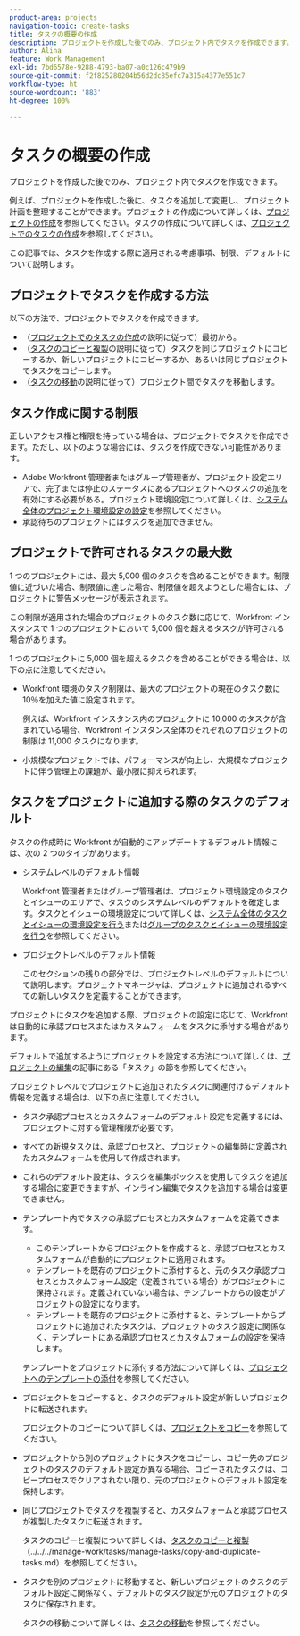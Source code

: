 ```yaml
---
product-area: projects
navigation-topic: create-tasks
title: タスクの概要の作成
description: プロジェクトを作成した後でのみ、プロジェクト内でタスクを作成できます。
author: Alina
feature: Work Management
exl-id: 7bd6578e-9288-4793-ba07-a0c126c479b9
source-git-commit: f2f825280204b56d2dc85efc7a315a4377e551c7
workflow-type: ht
source-wordcount: '883'
ht-degree: 100%

---
```


# タスクの概要の作成

プロジェクトを作成した後でのみ、プロジェクト内でタスクを作成できます。

例えば、プロジェクトを作成した後に、タスクを追加して変更し、プロジェクト計画を整理することができます。プロジェクトの作成について詳しくは、[プロジェクトの作成](../../../manage-work/projects/create-projects/create-project.md)を参照してください。タスクの作成について詳しくは、[プロジェクトでのタスクの作成](../../../manage-work/tasks/create-tasks/create-tasks-in-project.md)を参照してください。

この記事では、タスクを作成する際に適用される考慮事項、制限、デフォルトについて説明します。

## プロジェクトでタスクを作成する方法

以下の方法で、プロジェクトでタスクを作成できます。

* （[プロジェクトでのタスクの作成](../../../manage-work/tasks/create-tasks/create-tasks-in-project.md)の説明に従って）最初から。
* （[タスクのコピーと複製](../../../manage-work/tasks/manage-tasks/copy-and-duplicate-tasks.md)の説明に従って）タスクを同じプロジェクトにコピーするか、新しいプロジェクトにコピーするか、あるいは同じプロジェクトでタスクをコピーします。
* （[タスクの移動](../../../manage-work/tasks/manage-tasks/move-tasks.md)の説明に従って）プロジェクト間でタスクを移動します。

## タスク作成に関する制限

正しいアクセス権と権限を持っている場合は、プロジェクトでタスクを作成できます。ただし、以下のような場合には、タスクを作成できない可能性があります。

* Adobe Workfront 管理者またはグループ管理者が、プロジェクト設定エリアで、完了または停止のステータスにあるプロジェクトへのタスクの追加を有効にする必要がある。プロジェクト環境設定について詳しくは、[システム全体のプロジェクト環境設定の設定](../../../administration-and-setup/set-up-workfront/configure-system-defaults/set-project-preferences.md)を参照してください。
* 承認待ちのプロジェクトにはタスクを追加できません。

## プロジェクトで許可されるタスクの最大数

1 つのプロジェクトには、最大 5,000 個のタスクを含めることができます。制限値に近づいた場合、制限値に達した場合、制限値を超えようとした場合には、プロジェクトに警告メッセージが表示されます。

この制限が適用された場合のプロジェクトのタスク数に応じて、Workfront インスタンスで 1 つのプロジェクトにおいて 5,000 個を超えるタスクが許可される場合があります。

1 つのプロジェクトに 5,000 個を超えるタスクを含めることができる場合は、以下の点に注意してください。

* Workfront 環境のタスク制限は、最大のプロジェクトの現在のタスク数に 10％を加えた値に設定されます。

  例えば、Workfront インスタンス内のプロジェクトに 10,000 のタスクが含まれている場合、Workfront インスタンス全体のそれぞれのプロジェクトの制限は 11,000 タスクになります。

* 小規模なプロジェクトでは、パフォーマンスが向上し、大規模なプロジェクトに伴う管理上の課題が、最小限に抑えられます。

## タスクをプロジェクトに追加する際のタスクのデフォルト

タスクの作成時に Workfront が自動的にアップデートするデフォルト情報には、次の 2 つのタイプがあります。

* システムレベルのデフォルト情報

  Workfront 管理者またはグループ管理者は、プロジェクト環境設定のタスクとイシューのエリアで、タスクのシステムレベルのデフォルトを確定します。タスクとイシューの環境設定について詳しくは、[システム全体のタスクとイシューの環境設定を行う](../../../administration-and-setup/set-up-workfront/configure-system-defaults/set-task-issue-preferences.md)または[グループのタスクとイシューの環境設定を行う](../../../administration-and-setup/manage-groups/create-and-manage-groups/configure-task-issue-preferences-group.md)を参照してください。

* プロジェクトレベルのデフォルト情報

  このセクションの残りの部分では、プロジェクトレベルのデフォルトについて説明します。プロジェクトマネージャは、プロジェクトに追加されるすべての新しいタスクを定義することができます。

プロジェクトにタスクを追加する際、プロジェクトの設定に応じて、Workfront は自動的に承認プロセスまたはカスタムフォームをタスクに添付する場合があります。

デフォルトで追加するようにプロジェクトを設定する方法について詳しくは、[プロジェクトの編集](../../../manage-work/projects/manage-projects/edit-projects.md)の記事にある「タスク」の節を参照してください。

プロジェクトレベルでプロジェクトに追加されたタスクに関連付けるデフォルト情報を定義する場合は、以下の点に注意してください。

* タスク承認プロセスとカスタムフォームのデフォルト設定を定義するには、プロジェクトに対する管理権限が必要です。
* すべての新規タスクは、承認プロセスと、プロジェクトの編集時に定義されたカスタムフォームを使用して作成されます。
* これらのデフォルト設定は、タスクを編集ボックスを使用してタスクを追加する場合に変更できますが、インライン編集でタスクを追加する場合は変更できません。
* テンプレート内でタスクの承認プロセスとカスタムフォームを定義できます。

   * このテンプレートからプロジェクトを作成すると、承認プロセスとカスタムフォームが自動的にプロジェクトに適用されます。
   * テンプレートを既存のプロジェクトに添付すると、元のタスク承認プロセスとカスタムフォーム設定（定義されている場合）がプロジェクトに保持されます。定義されていない場合は、テンプレートからの設定がプロジェクトの設定になります。
   * テンプレートを既存のプロジェクトに添付すると、テンプレートからプロジェクトに追加されたタスクは、プロジェクトのタスク設定に関係なく、テンプレートにある承認プロセスとカスタムフォームの設定を保持します。

  テンプレートをプロジェクトに添付する方法について詳しくは、[プロジェクトへのテンプレートの添付](../../../manage-work/projects/create-and-manage-templates/attach-template-to-project.md)を参照してください。

* プロジェクトをコピーすると、タスクのデフォルト設定が新しいプロジェクトに転送されます。

  プロジェクトのコピーについて詳しくは、[プロジェクトをコピー](../../../manage-work/projects/manage-projects/copy-project.md)を参照してください。

* プロジェクトから別のプロジェクトにタスクをコピーし、コピー先のプロジェクトのタスクのデフォルト設定が異なる場合、コピーされたタスクは、コピープロセスでクリアされない限り、元のプロジェクトのデフォルト設定を保持します。
* 同じプロジェクトでタスクを複製すると、カスタムフォームと承認プロセスが複製したタスクに転送されます。

  タスクのコピーと複製について詳しくは、[タスクのコピーと複製](../../../manage-work/tasks/manage-tasks/copy-and-duplicate-tasks.md)（../../../manage-work/tasks/manage-tasks/copy-and-duplicate-tasks.md）を参照してください。

* タスクを別のプロジェクトに移動すると、新しいプロジェクトのタスクのデフォルト設定に関係なく、デフォルトのタスク設定が元のプロジェクトのタスクに保存されます。

  タスクの移動について詳しくは、[タスクの移動](../../../manage-work/tasks/manage-tasks/move-tasks.md)を参照してください。
